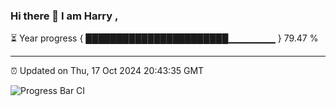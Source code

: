 ### Hi there 👋 I am Harry , 

⏳ Year progress { ███████████████████████▁▁▁▁▁▁▁ } 79.47 %

---

⏰ Updated on Thu, 17 Oct 2024 20:43:35 GMT

![Progress Bar CI](https://github.com/duykhang68/duykhang68/workflows/Progress%20Bar%20CI/badge.svg)
